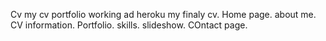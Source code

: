 Cv
my cv portfolio
working ad heroku
my finaly cv.
Home page.
about me.
CV information.
Portfolio.
skills.
slideshow.
COntact page.
